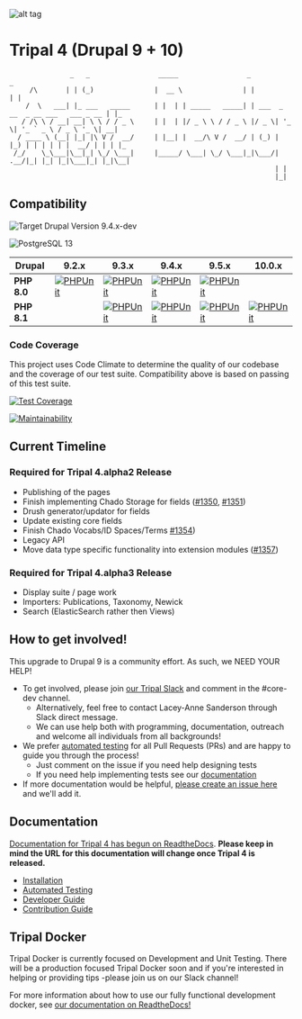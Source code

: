 ![alt tag](https://raw.githubusercontent.com/tripal/tripal/7.x-3.x/tripal/theme/images/tripal_logo.png)

# Tripal 4 (Drupal 9 + 10)

                   _   _                 _____                 _                                  _   
         /\       | | (_)               |  __ \               | |                                | |  
        /  \   ___| |_ ___   _____      | |  | | _____   _____| | ___  _ __  _ __ ___   ___ _ __ | |_
       / /\ \ / __| __| \ \ / / _ \     | |  | |/ _ \ \ / / _ \ |/ _ \| '_ \| '_ ` _ \ / _ \ '_ \| __|
      / ____ \ (__| |_| |\ V /  __/     | |__| |  __/\ V /  __/ | (_) | |_) | | | | | |  __/ | | | |_
     /_/    \_\___|\__|_| \_/ \___|     |_____/ \___| \_/ \___|_|\___/| .__/|_| |_| |_|\___|_| |_|\__|
                                                                      | |                             
                                                                      |_|                             


## Compatibility

![Target Drupal Version 9.4.x-dev](https://img.shields.io/badge/Target%20Drupal%20Version-9.4.x-informational)

![PostgreSQL 13](https://img.shields.io/badge/PostreSQL-13-success)

| Drupal      | 9.2.x                                                                                                                                                                    | 9.3.x                                                                                                                                                                        | 9.4.x                                                                                                                                                                        | 9.5.x                                                                                                                                                                        | 10.0.x                                                                                                                                                                         |
|-------------|--------------------------------------------------------------------------------------------------------------------------------------------------------------------------|------------------------------------------------------------------------------------------------------------------------------------------------------------------------------|------------------------------------------------------------------------------------------------------------------------------------------------------------------------------|------------------------------------------------------------------------------------------------------------------------------------------------------------------------------|--------------------------------------------------------------------------------------------------------------------------------------------------------------------------------|
| **PHP 8.0** | [![PHPUnit](https://github.com/tripal/tripal/actions/workflows/MAIN-phpunit-php8_D9_2x.yml/badge.svg)](https://github.com/tripal/tripal/actions/workflows/MAIN-phpunit-php8_D9_2x.yml) | [![PHPUnit](https://github.com/tripal/tripal/actions/workflows/MAIN-phpunit-php8_D9_3x.yml/badge.svg)](https://github.com/tripal/tripal/actions/workflows/MAIN-phpunit-php8_D9_3x.yml)     | [![PHPUnit](https://github.com/tripal/tripal/actions/workflows/MAIN-phpunit-php8_D9_4x.yml/badge.svg)](https://github.com/tripal/tripal/actions/workflows/MAIN-phpunit-php8_D9_4x.yml)     | [![PHPUnit](https://github.com/tripal/tripal/actions/workflows/MAIN-phpunit-php8_D9_5x.yml/badge.svg)](https://github.com/tripal/tripal/actions/workflows/MAIN-phpunit-php8_D9_5x.yml)     |                                                                                                                                                                                |
| **PHP 8.1** |                                                                                                                                                                          | [![PHPUnit](https://github.com/tripal/tripal/actions/workflows/MAIN-phpunit-php8.1_D9_3x.yml/badge.svg)](https://github.com/tripal/tripal/actions/workflows/MAIN-phpunit-php8.1_D9_3x.yml) | [![PHPUnit](https://github.com/tripal/tripal/actions/workflows/MAIN-phpunit-php8.1_D9_4x.yml/badge.svg)](https://github.com/tripal/tripal/actions/workflows/MAIN-phpunit-php8.1_D9_4x.yml) | [![PHPUnit](https://github.com/tripal/tripal/actions/workflows/MAIN-phpunit-php8.1_D9_5x.yml/badge.svg)](https://github.com/tripal/tripal/actions/workflows/MAIN-phpunit-php8.1_D9_5x.yml) | [![PHPUnit](https://github.com/tripal/tripal/actions/workflows/MAIN-phpunit-php8.1_D10_0x.yml/badge.svg)](https://github.com/tripal/tripal/actions/workflows/MAIN-phpunit-php8.1_D10_0x.yml) |

### Code Coverage

This project uses Code Climate to determine the quality of our codebase and the coverage of our test suite. Compatibility above is based on passing of this test suite.

[![Test Coverage](https://api.codeclimate.com/v1/badges/994fcd39a0eef9cff742/test_coverage)](https://codeclimate.com/github/tripal/tripal/test_coverage)

[![Maintainability](https://api.codeclimate.com/v1/badges/994fcd39a0eef9cff742/maintainability)](https://codeclimate.com/github/tripal/tripal/maintainability)

## Current Timeline

### Required for Tripal 4.alpha2 Release

- Publishing of the pages
- Finish implementing Chado Storage for fields ([#1350](https://github.com/tripal/tripal/issues/1350), [#1351](https://github.com/tripal/tripal/issues/1351))
- Drush generator/updator for fields
- Update existing core fields
- Finish Chado Vocabs/ID Spaces/Terms [#1354](https://github.com/tripal/tripal/issues/1354))
- Legacy API
- Move data type specific functionality into extension modules ([#1357](https://github.com/tripal/tripal/issues/1357))

### Required for Tripal 4.alpha3 Release

- Display suite / page work
- Importers: Publications, Taxonomy, Newick
- Search (ElasticSearch rather then Views)

## How to get involved!

This upgrade to Drupal 9 is a community effort. As such, we NEED YOUR HELP!

  - To get involved, please join [our Tripal Slack](http://tripal.info/join/slack) and comment in the #core-dev channel.
    - Alternatively, feel free to contact Lacey-Anne Sanderson through Slack direct message.
    - We can use help both with programming, documentation, outreach and welcome all individuals from all backgrounds!
  - We prefer [automated testing](https://tripaldoc.readthedocs.io/en/latest/dev_guide/testing.html) for all Pull Requests (PRs) and are happy to guide you through the process!
    - Just comment on the issue if you need help designing tests
    - If you need help implementing tests see our [documentation](https://tripaldoc.readthedocs.io/en/latest/dev_guide/testing.html)
  - If more documentation would be helpful, [please create an issue here](https://github.com/tripal/tripal_doc) and we'll add it.

## Documentation

[Documentation for Tripal 4 has begun on ReadtheDocs](https://tripaldoc.readthedocs.io/en/latest/dev_guide.html). **Please keep in mind the URL for this documentation will change once Tripal 4 is released.**

  - [Installation](https://tripaldoc.readthedocs.io/en/latest/install.html)
  - [Automated Testing](https://tripaldoc.readthedocs.io/en/latest/dev_guide/testing.html)
  - [Developer Guide](https://tripaldoc.readthedocs.io/en/latest/dev_guide.html)
  - [Contribution Guide](https://tripaldoc.readthedocs.io/en/latest/contributing.html)

## Tripal Docker

Tripal Docker is currently focused on Development and Unit Testing. There will be a production focused Tripal Docker soon and if you're interested in helping or providing tips -please join us on our Slack channel!

For more information about how to use our fully functional development docker, see [our documentation on ReadtheDocs!](https://tripaldoc.readthedocs.io/en/latest/install/docker.html)
